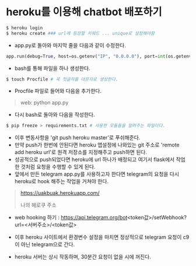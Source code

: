 # heroku를 이용해 chatbot 배포하기

```bash
$ heroku login
$ heroku create ### url에 등장할 키워드 ... unique로 설정해야함
```

- app.py로 돌아와 마지막 줄을 다음과 같이 수정한다.

```python
app.run(debug=True, host=os.getenv("IP", "0.0.0.0"), port=int(os.getenv("PORT", 8080)))
```

- bash를 통해 파일을 하나 생성한다.

```bash
$ touch Procfile # 꼭 첫글자를 대문자로 생성한다.
```

- Procfile 파일로 들어와 다음을 추가한다.

> web: python app.py

- 다시 bash로 돌아와 다음을 작성한다.

```bash
$ pip freeze > requirements.txt # 사용한 모듈들을 알려주는 파일이다.
```

- 이후 변동사항을 'git push heroku master'로 푸쉬해준다.
- 만약 push가 한번에 안된다면 heroku 앱설정에 나와있는 git 주소로 'remote add heroku url'로 원격 저장소를 지정해주고 push하면 된다.
- 성공적으로 push되었다면 heroku에 url 하나가 배정되고 여기서 flask에서 작업한 것처럼 요청을 수행할 수 있게 된다.
- 앞에서 만든 telegram app.py를 사용하고자 한다면 telegram의 요청을 다시 heroku로 hook 해주는 작업을 거쳐야 한다.

> https://uakbuak.herokuapp.com/
>
> 나의 헤로쿠 주소

- web hooking 하기 : https://api.telegram.org/bot<token값>/setWebhook?url=<서버주소>/<token값>

- 이후 heroku 사이트에서 환경변수 설정을 마치면 정상적으로 telegram 요청이 c9이 아닌 telegram으로 간다.
- heroku 서버는 상시 작동하며, 30분간 요청이 없을 시에 꺼진다.

